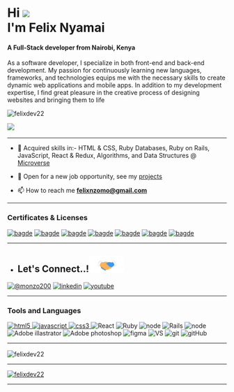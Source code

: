 
<h1 align="left">Hi <img src="https://media.giphy.com/media/hvRJCLFzcasrR4ia7z/giphy.gif" width="28">
 <br> I'm Felix Nyamai</h1>
<h4 align="left">A Full-Stack developer from Nairobi, Kenya</h4>
<p align="left">As a software developer, I specialize in both front-end and back-end development. My passion for continuously learning new languages, frameworks, and technologies equips me with the necessary skills to create dynamic web applications and mobile apps. In addition to my development expertise, I find great pleasure in the creative process of designing websites and bringing them to life</p>

<p align="left"> <img src="https://komarev.com/ghpvc/?username=felixdev22&label=Profile%20views&color=0e75b6&style=flat" alt="felixdev22" /> </p>

![](https://media.tenor.com/7Tu-pBzg0_kAAAAC/programming.gif)

<hr>

- 🌱  Acquired skills in:- HTML & CSS, Ruby Databases, Ruby on Rails, JavaScript, React & Redux, Algorithms, and Data Structures @ [Microverse](https://www.microverse.org/)

- 👯  Open for a new job opportunity, see my [projects](https://felixnzomo-portfolio.netlify.app/)

- 📫  How to reach me **felixnzomo@gmail.com**

<hr>

<h3 align="left">Certificates & Licenses</h3>

<p align="left">

<a href=https://www.credential.net/916cdb98-72b9-4a2a-86a6-af85e9886296#gs.6si3al target="_blank" rel="noreferrer"><img alt="bagde" src="https://api.accredible.com/v1/frontend/credential_website_embed_image/badge/62774122" width="108"/></a> <a href=https://www.credential.net/ac0103d2-fa82-47f4-87db-b9e4fd9b2240 target="_blank" rel="noreferrer"><img alt="bagde" src="https://api.accredible.com/v1/frontend/credential_website_embed_image/badge/65926219" width="108" /></a> <a href=https://www.credential.net/15bb4f56-2786-4e47-aee2-38b9ef759d85 target="_blank" rel="noreferrer"><img alt="bagde" src="https://api.accredible.com/v1/frontend/credential_website_embed_image/badge/68346434" width="108" /></a> <a href=https://www.credential.net/2cb0cae8-ceb6-4c5b-92b6-cc84f1e339c0#gs.6sizhq target="_blank" rel="noreferrer" ><img alt="bagde" src="https://api.accredible.com/v1/frontend/credential_website_embed_image/badge/71096259" width="108" /></a> <a href=https://www.credential.net/2394dc41-1cfd-471e-a2fc-59eafae78a2a#gs.6spcgj target="_blank" rel="noreferrer"><img alt="bagde" src="https://api.accredible.com/v1/frontend/credential_website_embed_image/badge/73194349" width="108" /></a> <a href=https://www.credential.net/b4e4c988-2ed4-4829-8b0d-5c07685f9803#gs.6spn6i target="_blank" rel="noreferrer"><img alt="bagde" src="https://api.accredible.com/v1/frontend/credential_website_embed_image/badge/74440075" width="108" /></a> <a href=https://www.credential.net/51e889c1-ec5d-4dad-85cb-c0fdc5aac2ed#gs.6snb13 target="_blank" rel="noreferrer"><img alt="bagde" src="https://api.accredible.com/v1/frontend/credential_website_embed_image/badge/75814291" width="108" /></a>
<p>

<hr>

- ## <b> Let's Connect..!</b><img src="https://github.com/0xAbdulKhalid/0xAbdulKhalid/raw/main/assets/mdImages/handshake.gif" width ="80">
 <p align="left"> <a href="https://twitter.com/@monzo200" target="blank"><img src="https://img.shields.io/badge/Twitter-%231DA1F2.svg?style=for-the-badge&logo=Twitter&logoColor=white)" alt="@monzo200" /></a> <a href="https://www.linkedin.com/in/felixnyamai/" target="blank"><img src="https://img.shields.io/badge/linkedin-%230077B5.svg?style=for-the-badge&logo=linkedin&logoColor=white" alt="linkedin" /></a> <a href="https://www.youtube.com/@LearnCodingWithFelix" target="blank"><img src="https://img.shields.io/badge/youtube-%23E34F26.svg?style=for-the-badge&logo=youtube&logoColor=red)" alt="youtube" /></a>
 </p>

<hr>

<h3 align="left">Tools and Languages</h3>

<p align="left">
<a href="https://www.w3.org/html/" target="_blank" rel="noreferrer"> <img src="https://img.shields.io/badge/html5-%23E34F26.svg?style=for-the-badge&logo=html5&logoColor=whit" alt="html5" width="100"/> </a>
<a href="https://developer.mozilla.org/en-US/docs/Web/JavaScript" target="_blank" rel="noreferrer"> <img src="https://img.shields.io/badge/javascript-%23323330.svg?style=for-the-badge&logo=javascript&logoColor=%23F7DF1E" alt="javascript" width="115" height="32"/> </a>
<a href="https://www.w3schools.com/css/" target="_blank" rel="noreferrer"> <img src="https://img.shields.io/badge/css3-%231572B6.svg?style=for-the-badge&logo=css3&logoColor=white" alt="css3" width="108" height="32"/> </a>

<img src="https://img.shields.io/badge/react-%2320232a.svg?style=for-the-badge&logo=react&logoColor=%2361DAFB" alt="React" width="100" height="32"/>
 <img src="https://img.shields.io/badge/ruby-%23F24E1E.svg?style=for-the-badge&logo=ruby&logoColor=white" alt="Ruby" width="100" height="32"/>
<img src="https://img.shields.io/badge/node.js-6DA55F?style=for-the-badge&logo=node.js&logoColor=white" alt="node" width="108" height="32"/>
 <img src="https://img.shields.io/badge/rails-%23F24E1E.svg?style=for-the-badge&logo=rails&logoColor=white" alt="Rails" width="100" height="32"/>

<img src="https://img.shields.io/badge/bootstrap-%23563D7C.svg?style=for-the-badge&logo=bootstrap&logoColor=white" alt="node" width="108" height="32"/>
 
 <img src="https://img.shields.io/badge/adobe%20illustrator-%23FF9A00.svg?style=for-the-badge&logo=adobe%20illustrator&logoColor=white" alt="Adobe illastrator" width="130" height="32"/>
 
 <img src="https://img.shields.io/badge/adobe%20photoshop-%2331A8FF.svg?style=for-the-badge&logo=adobe%20photoshop&logoColor=white" alt="Adobe photoshop" width="120" height="32"/>
 
 <img src="https://img.shields.io/badge/figma-%23F24E1E.svg?style=for-the-badge&logo=figma&logoColor=white" alt="figma" width="100" height="32"/>
 
 <img src= "https://img.shields.io/badge/Visual%20Studio%20Code-0078d7.svg?style=for-the-badge&logo=visual-studio-code&logoColor=white" alt="VS" width="126" height="32"/>
 
  <img src= "https://img.shields.io/badge/git-%23F05033.svg?style=for-the-badge&logo=git&logoColor=white" alt="git" width="100" height="32"/>
 
 <img src= "https://img.shields.io/badge/github-%23121011.svg?style=for-the-badge&logo=github&logoColor=white" alt="gitHub" width="110" height="32"/>
</p>

<hr>

<p><img align="center" src="https://github-readme-streak-stats.herokuapp.com/?user=felixdev22&" alt="felixdev22" /></p>

<hr>

<p align="left"> <a href="https://github.com/ryo-ma/github-profile-trophy"><img src="https://github-profile-trophy.vercel.app/?username=felixdev22" alt="felixdev22" /></a> </p>

<hr>


